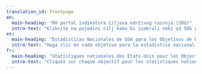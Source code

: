 ```yaml
---
translation_id: frontpage
en:
  main-heading: "RH portal indikatora Ciljeva održivog razvoja (SDG)"
  intro-text: "Kliknite na pojedini cilj kako bi izabrali neki od SDG globalnih indikatora."
es:
  main-heading: "Estadisticas Nacionales de USA para los Objetivos de Desarrollo Sostenible de la ONU"
  intro-text: "Haga clic en cada objetivo para la estadística nacional de los Estados Unidos para indicadores globales objetivo de desarrollo sostenible."
fr:
  main-heading: "Statistiques nationales des États-Unis pour les Objectifs de développement durable de la ONU"
  intro-text: "Cliquez sur chaque objectif pour les statistiques nationales des États-Unis pour les indicateurs mondiaux des Objectifs de développement durable."
---
```

